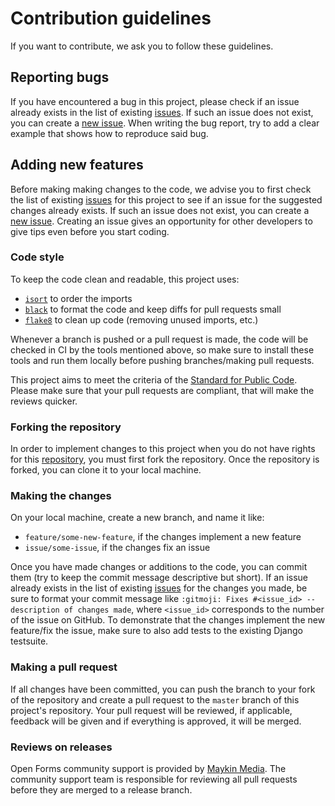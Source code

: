 # Contribution guidelines

If you want to contribute, we ask you to follow these guidelines.

## Reporting bugs

If you have encountered a bug in this project, please check if an issue already 
exists in the list of existing [issues][issues]. If such an issue does not 
exist, you can create a [new issue][new_issue]. When writing the bug report, 
try to add a clear example that shows how to reproduce said bug.

## Adding new features

Before making making changes to the code, we advise you to first check the list 
of existing [issues][issues] for this project to see if an issue for the 
suggested changes already exists. If such an issue does not exist, you can 
create a [new issue][new_issue]. Creating an issue gives an opportunity for 
other developers to give tips even before you start coding.

### Code style

To keep the code clean and readable, this project uses:

- [`isort`](https://github.com/timothycrosley/isort) to order the imports
- [`black`](https://github.com/psf/black) to format the code and keep diffs for 
  pull requests small
- [`flake8`](https://github.com/PyCQA/flake8) to clean up code (removing unused
  imports, etc.)

Whenever a branch is pushed or a pull request is made, the code will be checked 
in CI by the tools mentioned above, so make sure to install these tools and run 
them locally before pushing branches/making pull requests.

This project aims to meet the criteria of the 
[Standard for Public Code][Standard_for_Public_Code]. Please make sure that 
your pull requests are compliant, that will make the reviews quicker.

### Forking the repository

In order to implement changes to this project when you do not have rights for 
this [repository][repository], you must first fork the repository. Once the 
repository is forked, you can clone it to your local machine.

### Making the changes

On your local machine, create a new branch, and name it like:
- `feature/some-new-feature`, if the changes implement a new feature
- `issue/some-issue`, if the changes fix an issue

Once you have made changes or additions to the code, you can commit them (try 
to keep the commit message descriptive but short). If an issue already exists 
in the list of existing [issues][issues] for the changes you made, be sure to 
format your commit message like 
`:gitmoji: Fixes #<issue_id> -- description of changes made`, where 
`<issue_id>` corresponds to the number of the issue on GitHub. To demonstrate 
that the changes implement the new feature/fix the issue, make sure to also add 
tests to the existing Django testsuite.

### Making a pull request

If all changes have been committed, you can push the branch to your fork of the 
repository and create a pull request to the `master` branch of this project's 
repository. Your pull request will be reviewed, if applicable, feedback will be 
given and if everything is approved, it will be merged.

### Reviews on releases

Open Forms community support is provided by [Maykin Media][Maykin_Media]. 
The community support team is responsible for reviewing all pull requests 
before they are merged to a release branch.


[issues]: https://github.com/open-formulieren/open-forms/issues
[new_issue]: https://github.com/open-formulieren/open-forms/issues/new/choose
[mailinglist]: t.b.d.
[Standard_for_Public_Code]: https://standard.publiccode.net
[repository]: https://github.com/open-formulieren/open-forms
[Maykin_Media]: https://www.maykinmedia.nl